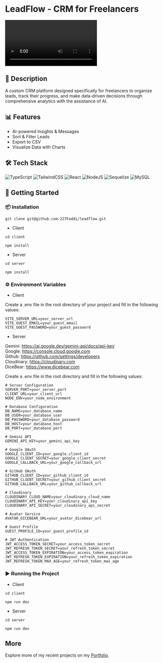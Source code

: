 # LeadFlow - CRM for Freelancers

![Preview](/preview.mp4)

## 📖 Description

A custom CRM platform designed specifically for freelancers to organize leads, track their progress, and make data-driven decisions through comprehensive analytics with the assistance of AI.

## 📊 Features

- AI-powered Insights & Messages
- Sort & Filter Leads
- Export to CSV
- Visualize Data with Charts

## 🛠 Tech Stack

![TypeScript](https://img.shields.io/badge/typescript-%23007ACC.svg?style=for-the-badge&logo=typescript&logoColor=white) ![TailwindCSS](https://img.shields.io/badge/tailwindcss-%2338B2AC.svg?style=for-the-badge&logo=tailwind-css&logoColor=white) ![React](https://img.shields.io/badge/react-%2320232a.svg?style=for-the-badge&logo=react&logoColor=%2361DAFB) ![NodeJS](https://img.shields.io/badge/node.js-6DA55F?style=for-the-badge&logo=node.js&logoColor=white) ![Sequelize](https://img.shields.io/badge/Sequelize-52B0E7?style=for-the-badge&logo=Sequelize&logoColor=white) ![MySQL](https://img.shields.io/badge/mysql-4479A1.svg?style=for-the-badge&logo=mysql&logoColor=white)

## 🚀 Getting Started

### 📦 Installation

```
git clone git@github.com:227Faddi/leadflow.git
```

- Client

```
cd client
```

```
npm install
```

- Server

```
cd server
```

```
npm install
```

### ⚙️ Environment Variables

- Client

Create a .env file in the root directory of your project and fill in the following values:

```
VITE_SERVER_URL=your_server_url
VITE_GUEST_EMAIL=your_guest_email
VITE_GUEST_PASSWORD=your_guest_password
```

- Server

Gemini: https://ai.google.dev/gemini-api/docs/api-key  
Google: https://console.cloud.google.com  
Github: https://github.com/settings/developers  
Cloudinary: https://cloudinary.com  
DiceBear: https://www.dicebear.com

Create a .env file in the root directory and fill in the following values:

```
# Server Configuration
SERVER_PORT=your_server_port
CLIENT_URL=your_client_url
NODE_ENV=your_node_environment

# Database Configuration
DB_NAME=your_database_name
DB_USER=your_database_user
DB_PASSWORD=your_database_password
DB_HOST=your_database_host
DB_PORT=your_database_port

# Gemini API
GEMINI_API_KEY=your_gemini_api_key

# Google OAuth
GOOGLE_CLIENT_ID=your_google_client_id
GOOGLE_CLIENT_SECRET=your_google_client_secret
GOOGLE_CALLBACK_URL=your_google_callback_url

# GitHub OAuth
GITHUB_CLIENT_ID=your_github_client_id
GITHUB_CLIENT_SECRET=your_github_client_secret
GITHUB_CALLBACK_URL=your_github_callback_url

# Cloudinary
CLOUDINARY_CLOUD_NAME=your_cloudinary_cloud_name
CLOUDINARY_API_KEY=your_cloudinary_api_key
CLOUDINARY_API_SECRET=your_cloudinary_api_secret

# Avatar Service
AVATAR_DICEBEAR_URL=your_avatar_dicebear_url

# Guest Profile
GUEST_PROFILE_ID=your_guest_profile_id

# JWT Authentication
JWT_ACCESS_TOKEN_SECRET=your_access_token_secret
JWT_REFRESH_TOKEN_SECRET=your_refresh_token_secret
JWT_ACCESS_TOKEN_EXPIRATION=your_access_token_expiration
JWT_REFRESH_TOKEN_EXPIRATION=your_refresh_token_expiration
JWT_REFRESH_TOKEN_MAX_AGE=your_refresh_token_max_age
```

### ▶️ Running the Project

- Client

```
cd client
```

```
npm run dev
```

- Server

```
cd server
```

```
npm run dev
```

## More

Explore more of my recent projects on my [Portfolio](https://faliloukhouma.com).
